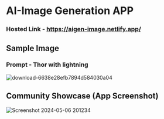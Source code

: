 # AI-Image Generation APP

### Hosted Link - https://aigen-image.netlify.app/

## Sample Image

### Prompt - Thor with lightning

![download-6638e28efb7894d584030a04](https://github.com/Hrx717/ai-image/assets/121953891/13d1fd9c-a792-4354-a431-fe79a2b3b737)

## Community Showcase (App Screenshot)

![Screenshot 2024-05-06 201234](https://github.com/Hrx717/ai-image/assets/121953891/14002726-290f-42da-9561-ae565eae5573)
